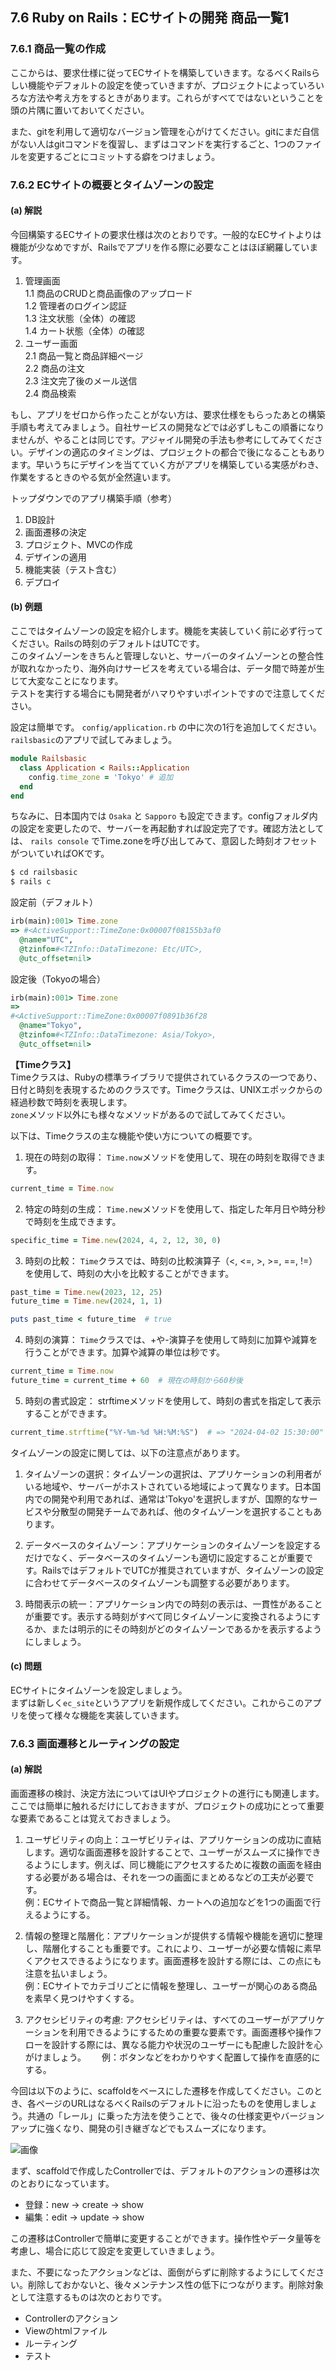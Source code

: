 ## 7.6 Ruby on Rails：ECサイトの開発 商品一覧1

### 7.6.1 商品一覧の作成

ここからは、要求仕様に従ってECサイトを構築していきます。なるべくRailsらしい機能やデフォルトの設定を使っていきますが、プロジェクトによっていろいろな方法や考え方をするときがあります。これらがすべてではないということを頭の片隅に置いておいてください。

また、gitを利用して適切なバージョン管理を心がけてください。gitにまだ自信がない人はgitコマンドを復習し、まずはコマンドを実行するごと、1つのファイルを変更するごとにコミットする癖をつけましょう。

### 7.6.2 ECサイトの概要とタイムゾーンの設定

#### (a) 解説

今回構築するECサイトの要求仕様は次のとおりです。一般的なECサイトよりは機能が少なめですが、Railsでアプリを作る際に必要なことはほぼ網羅しています。

 1. 管理画面  
   1.1 商品のCRUDと商品画像のアップロード  
   1.2 管理者のログイン認証  
   1.3 注文状態（全体）の確認  
   1.4 カート状態（全体）の確認  
 2. ユーザー画面  
   2.1 商品一覧と商品詳細ページ  
   2.2 商品の注文  
   2.3 注文完了後のメール送信  
   2.4 商品検索  

もし、アプリをゼロから作ったことがない方は、要求仕様をもらったあとの構築手順も考えてみましょう。自社サービスの開発などでは必ずしもこの順番になりませんが、やることは同じです。アジャイル開発の手法も参考にしてみてください。デザインの適応のタイミングは、プロジェクトの都合で後になることもあります。早いうちにデザインを当てていく方がアプリを構築している実感がわき、作業をするときのやる気が全然違います。

トップダウンでのアプリ構築手順（参考）

 1. DB設計
 2. 画面遷移の決定
 3. プロジェクト、MVCの作成
 4. デザインの適用
 5. 機能実装（テスト含む）
 6. デプロイ

#### (b) 例題

ここではタイムゾーンの設定を紹介します。機能を実装していく前に必ず行ってください。Railsの時刻のデフォルトはUTCです。  
このタイムゾーンをきちんと管理しないと、サーバーのタイムゾーンとの整合性が取れなかったり、海外向けサービスを考えている場合は、データ間で時差が生じて大変なことになります。  
テストを実行する場合にも開発者がハマりやすいポイントですので注意してください。  

設定は簡単です。 `config/application.rb` の中に次の1行を追加してください。  
`railsbasic`のアプリで試してみましょう。  

```rb
module Railsbasic
  class Application < Rails::Application
    config.time_zone = 'Tokyo' # 追加
  end
end
```

ちなみに、日本国内では `Osaka` と `Sapporo` も設定できます。configフォルダ内の設定を変更したので、サーバーを再起動すれば設定完了です。確認方法としては、 `rails console` でTime.zoneを呼び出してみて、意図した時刻オフセットがついていればOKです。


```sh
$ cd railsbasic
$ rails c
```

設定前（デフォルト）
```rb
irb(main):001> Time.zone
=> #<ActiveSupport::TimeZone:0x00007f08155b3af0
  @name="UTC",
  @tzinfo=#<TZInfo::DataTimezone: Etc/UTC>,
  @utc_offset=nil>
```

設定後（Tokyoの場合）
```rb
irb(main):001> Time.zone
=>
#<ActiveSupport::TimeZone:0x00007f0891b36f28
  @name="Tokyo",
  @tzinfo=#<TZInfo::DataTimezone: Asia/Tokyo>,
  @utc_offset=nil>
```

__【Timeクラス】__  
Timeクラスは、Rubyの標準ライブラリで提供されているクラスの一つであり、日付と時刻を表現するためのクラスです。Timeクラスは、UNIXエポックからの経過秒数で時刻を表現します。  
`zone`メソッド以外にも様々なメソッドがあるので試してみてください。  

以下は、Timeクラスの主な機能や使い方についての概要です。  

1. 現在の時刻の取得：
`Time.now`メソッドを使用して、現在の時刻を取得できます。
```rb
current_time = Time.now
```

2. 特定の時刻の生成：
`Time.new`メソッドを使用して、指定した年月日や時分秒で時刻を生成できます。
```rb
specific_time = Time.new(2024, 4, 2, 12, 30, 0)
```

3. 時刻の比較：
`Time`クラスでは、時刻の比較演算子（<, <=, >, >=, ==, !=）を使用して、時刻の大小を比較することができます。
```rb
past_time = Time.new(2023, 12, 25)
future_time = Time.new(2024, 1, 1)

puts past_time < future_time  # true
```

4. 時刻の演算：
`Time`クラスでは、+や-演算子を使用して時刻に加算や減算を行うことができます。加算や減算の単位は秒です。
```rb
current_time = Time.now
future_time = current_time + 60  # 現在の時刻から60秒後
```

5. 時刻の書式設定：
strftimeメソッドを使用して、時刻の書式を指定して表示することができます。
```rb
current_time.strftime("%Y-%m-%d %H:%M:%S")  # => "2024-04-02 15:30:00"
```


タイムゾーンの設定に関しては、以下の注意点があります。

1. タイムゾーンの選択：タイムゾーンの選択は、アプリケーションの利用者がいる地域や、サーバーがホストされている地域によって異なります。日本国内での開発や利用であれば、通常は'Tokyo'を選択しますが、国際的なサービスや分散型の開発チームであれば、他のタイムゾーンを選択することもあります。

2. データベースのタイムゾーン：アプリケーションのタイムゾーンを設定するだけでなく、データベースのタイムゾーンも適切に設定することが重要です。RailsではデフォルトでUTCが推奨されていますが、タイムゾーンの設定に合わせてデータベースのタイムゾーンも調整する必要があります。

3. 時間表示の統一：アプリケーション内での時刻の表示は、一貫性があることが重要です。表示する時刻がすべて同じタイムゾーンに変換されるようにするか、または明示的にその時刻がどのタイムゾーンであるかを表示するようにしましょう。


#### (c) 問題

ECサイトにタイムゾーンを設定しましょう。  
まずは新しく`ec_site`というアプリを新規作成してください。これからこのアプリを使って様々な機能を実装していきます。  

### 7.6.3 画面遷移とルーティングの設定

#### (a) 解説

画面遷移の検討、決定方法についてはUIやプロジェクトの進行にも関連します。ここでは簡単に触れるだけにしておきますが、プロジェクトの成功にとって重要な要素であることは覚えておきましょう。  

1. ユーザビリティの向上：ユーザビリティは、アプリケーションの成功に直結します。適切な画面遷移を設計することで、ユーザーがスムーズに操作できるようにします。例えば、同じ機能にアクセスするために複数の画面を経由する必要がある場合は、それを一つの画面にまとめるなどの工夫が必要です。  
例：ECサイトで商品一覧と詳細情報、カートへの追加などを1つの画面で行えるようにする。

2. 情報の整理と階層化：アプリケーションが提供する情報や機能を適切に整理し、階層化することも重要です。これにより、ユーザーが必要な情報に素早くアクセスできるようになります。画面遷移を設計する際には、この点にも注意を払いましょう。  
例：ECサイトでカテゴリごとに情報を整理し、ユーザーが関心のある商品を素早く見つけやすくする。

3. アクセシビリティの考慮: アクセシビリティは、すべてのユーザーがアプリケーションを利用できるようにするための重要な要素です。画面遷移や操作フローを設計する際には、異なる能力や状況のユーザーにも配慮した設計を心がけましょう。　　
例：ボタンなどをわかりやすく配置して操作を直感的にする。  


今回は以下のように、scaffoldをベースにした遷移を作成してください。このとき、各ページのURLはなるべくRailsのデフォルトに沿ったものを使用しましょう。共通の「レール」に乗った方法を使うことで、後々の仕様変更やバージョンアップに強くなり、開発の引き継ぎなどでもスムーズになります。

![画像](images/07-6-3-1.png)

まず、scaffoldで作成したControllerでは、デフォルトのアクションの遷移は次のとおりになっています。

- 登録：new -> create -> show
- 編集：edit -> update -> show

この遷移はControllerで簡単に変更することができます。操作性やデータ量等を考慮し、場合に応じて設定を変更していきましょう。

また、不要になったアクションなどは、面倒がらずに削除するようにしてください。削除しておかないと、後々メンテナンス性の低下につながります。削除対象として注意するものは次のとおりです。

 - Controllerのアクション
 - Viewのhtmlファイル
 - ルーティング
 - テスト
